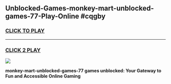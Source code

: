
## Unblocked-Games-monkey-mart-unblocked-games-77-Play-Online #cqgby
<h3>
<a href="https://news.freeplayer.one?title=monkey-mart-unblocked-games-77&ref=3">CLICK TO PLAY</a></h3>
<hr>

<h3>
<a href="https://news.freeplayer.one?title=monkey-mart-unblocked-games-77&ref=3">CLICK 2 PLAY</a>
  
</h3>

<a href="https://news.freeplayer.one?title=monkey-mart-unblocked-games-77&ref=3"><img src="https://clearcache.store/games.png"></a>


**monkey-mart-unblocked-games-77 games unblocked: Your Gateway to Fun and Accessible Online Gaming**
